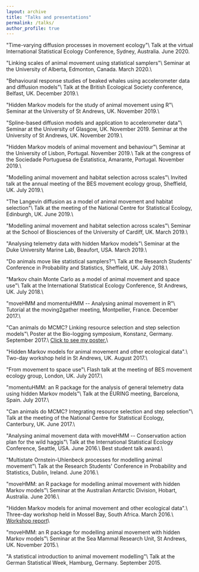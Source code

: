 ```yaml
---
layout: archive
title: "Talks and presentations"
permalink: /talks/
author_profile: true
---
```


"Time-varying diffusion processes in movement ecology"\\
Talk at the virtual International Statistical Ecology Conference, Sydney, Australia. June 2020.

"Linking scales of animal movement using statistical samplers"\\
Seminar at the University of Alberta, Edmonton, Canada. March 2020.\\

"Behavioural response studies of beaked whales using accelerometer data and diffusion models"\\
Talk at the British Ecological Society conference, Belfast, UK. December 2019.\\

"Hidden Markov models for the study of animal movement using R"\\
Seminar at the University of St Andrews, UK. November 2019.\\

"Spline-based diffusion models and application to accelerometer data"\\
Seminar at the University of Glasgow, UK. November 2019.
Seminar at the University of St Andrews, UK. November 2019.\\

"Hidden Markov models of animal movement and behaviour"\\
Seminar at the University of Lisbon, Portugal. November 2019.\\
Talk at the congress of the Sociedade Portuguesa de Estatistica, Amarante, Portugal. November 2019.\\

"Modelling animal movement and habitat selection across scales"\\
Invited talk at the annual meeting of the BES movement ecology group, Sheffield, UK. July 2019.\\

"The Langevin diffusion as a model of animal movement and habitat selection"\\
Talk at the meeting of the National Centre for Statistical Ecology, Edinburgh, UK. June 2019.\\

"Modelling animal movement and habitat selection across scales"\\
Seminar at the School of Biosciences of the University of Cardiff, UK. March 2019.\\

"Analysing telemetry data with hidden Markov models"\\
Seminar at the Duke University Marine Lab, Beaufort, USA. March 2019.\\

"Do animals move like statistical samplers?"\\
Talk at the Research Students' Conference in Probability and Statistics, Sheffield, UK. July 2018.\\

"Markov chain Monte Carlo as a model of animal movement and space use"\\
Talk at the International Statistical Ecology Conference, St Andrews, UK. July 2018.\\

"moveHMM and momentuHMM -- Analysing animal movement in R"\\
Tutorial at the moving2gather meeting, Montpellier, France. December 2017.\\

"Can animals do MCMC? Linking resource selection and step selection models"\\
Poster at the Bio-logging symposium, Konstanz, Germany. September 2017.\\
[Click to see my poster.](https://theomichelot.github.io/files/biologging_poster.pdf)\\

"Hidden Markov models for animal movement and other ecological data".\\
Two-day workshop held in St Andrews, UK. August 2017.\\

"From movement to space use"\\
Flash talk at the meeting of BES movement ecology group, London, UK. July 2017.\\

"momentuHMM: an R package for the analysis of general telemetry data using hidden Markov models"\\
Talk at the EURING meeting, Barcelona, Spain. July 2017.\\

"Can animals do MCMC? Integrating resource selection and step selection"\\
Talk at the meeting of the National Centre for Statistical Ecology, Canterbury, UK. June 2017.\\

"Analysing animal movement data with moveHMM -- Conservation action plan for the wild haggis"\\
Talk at the International Statistical Ecology Conference, Seattle, USA. June 2016.\\
Best student talk award.\\

"Multistate Ornstein-Uhlenbeck processes for modelling animal movement"\\
Talk at the Research Students' Conference in Probability and Statistics, Dublin, Ireland. June 2016.\\

"moveHMM: an R package for modelling animal movement with hidden Markov models"\\
Seminar at the Australian Antarctic Division, Hobart, Australia. June 2016.\\

"Hidden Markov models for animal movement and other ecological data".\\
Three-day workshop held in Mossel Bay, South Africa. March 2016.\\
[Workshop report](http://oceans-research.com/news/report-workshop-hidden-markov-models-animal-movement-ecological-data/)\\

"moveHMM: an R package for modelling animal movement with hidden Markov models"\\
Seminar at the Sea Mammal Research Unit, St Andrews, UK. November 2015.\\

"A statistical introduction to animal movement modelling"\\
Talk at the German Statistical Week, Hamburg, Germany. September 2015.

<!-- {% for post in site.talks reversed %} -->
<!--   {% include archive-single-talk.html %} -->
<!-- {% endfor %} -->
